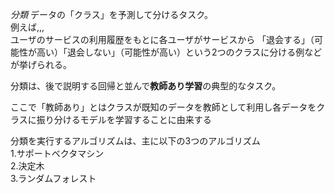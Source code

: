 *分類*
データの「クラス」を予測して分けるタスク。  
例えば,,,  
ユーザのサービスの利用履歴をもとに各ユーザがサービスから
「退会する」（可能性が高い）「退会しない」（可能性が高い）という2つのクラスに分ける例などが挙げられる。  
  
分類は、後で説明する回帰と並んで**教師あり学習**の典型的なタスク。
  
ここで「教師あり」とはクラスが既知のデータを教師として利用し各データをクラスに振り分けるモデルを学習することに由来する  
  
分類を実行するアルゴリズムは、主に以下の3つのアルゴリズム  
 1.サポートベクタマシン  
 2.決定木  
 3.ランダムフォレスト  